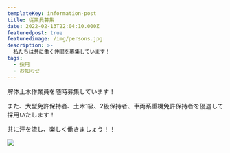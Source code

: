 ```yaml
---
templateKey: information-post
title: 従業員募集
date: 2022-02-13T22:04:10.000Z
featuredpost: true
featuredimage: /img/persons.jpg
description: >-
  私たちは共に働く仲間を募集しています！
tags:
  - 採用
  - お知らせ
---
```


解体土木作業員を随時募集しています！

また、大型免許保持者、土木1級、2級保持者、車両系重機免許保持者を優遇して採用いたします！

共に汗を流し、楽しく働きましょう！！

![](/img/persons.jpg)